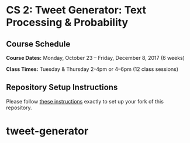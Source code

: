 # CS 2: Tweet Generator: Text Processing & Probability

## Course Schedule

**Course Dates:** Monday, October 23 – Friday, December 8, 2017 (6 weeks)

**Class Times:** Tuesday & Thursday 2-4pm or 4–6pm (12 class sessions)


## Repository Setup Instructions

Please follow [these instructions](Setup.md) exactly to set up your fork of this repository.
# tweet-generator
